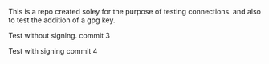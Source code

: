  This is a repo created soley for the purpose of testing connections.
 and also to test the addition of a gpg key.
 
Test without signing. commit 3

Test with signing commit 4
